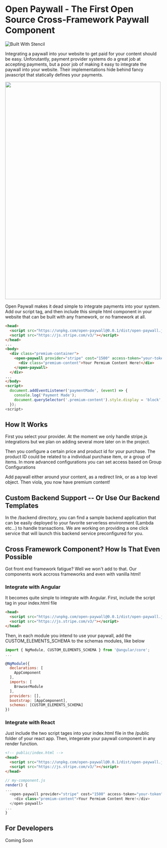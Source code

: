 # Open Paywall - The First Open Source Cross-Framework Paywall Component

![Built With Stencil](https://img.shields.io/badge/-Built%20With%20Stencil-16161d.svg?logo=data%3Aimage%2Fsvg%2Bxml%3Bbase64%2CPD94bWwgdmVyc2lvbj0iMS4wIiBlbmNvZGluZz0idXRmLTgiPz4KPCEtLSBHZW5lcmF0b3I6IEFkb2JlIElsbHVzdHJhdG9yIDE5LjIuMSwgU1ZHIEV4cG9ydCBQbHVnLUluIC4gU1ZHIFZlcnNpb246IDYuMDAgQnVpbGQgMCkgIC0tPgo8c3ZnIHZlcnNpb249IjEuMSIgaWQ9IkxheWVyXzEiIHhtbG5zPSJodHRwOi8vd3d3LnczLm9yZy8yMDAwL3N2ZyIgeG1sbnM6eGxpbms9Imh0dHA6Ly93d3cudzMub3JnLzE5OTkveGxpbmsiIHg9IjBweCIgeT0iMHB4IgoJIHZpZXdCb3g9IjAgMCA1MTIgNTEyIiBzdHlsZT0iZW5hYmxlLWJhY2tncm91bmQ6bmV3IDAgMCA1MTIgNTEyOyIgeG1sOnNwYWNlPSJwcmVzZXJ2ZSI%2BCjxzdHlsZSB0eXBlPSJ0ZXh0L2NzcyI%2BCgkuc3Qwe2ZpbGw6I0ZGRkZGRjt9Cjwvc3R5bGU%2BCjxwYXRoIGNsYXNzPSJzdDAiIGQ9Ik00MjQuNywzNzMuOWMwLDM3LjYtNTUuMSw2OC42LTkyLjcsNjguNkgxODAuNGMtMzcuOSwwLTkyLjctMzAuNy05Mi43LTY4LjZ2LTMuNmgzMzYuOVYzNzMuOXoiLz4KPHBhdGggY2xhc3M9InN0MCIgZD0iTTQyNC43LDI5Mi4xSDE4MC40Yy0zNy42LDAtOTIuNy0zMS05Mi43LTY4LjZ2LTMuNkgzMzJjMzcuNiwwLDkyLjcsMzEsOTIuNyw2OC42VjI5Mi4xeiIvPgo8cGF0aCBjbGFzcz0ic3QwIiBkPSJNNDI0LjcsMTQxLjdIODcuN3YtMy42YzAtMzcuNiw1NC44LTY4LjYsOTIuNy02OC42SDMzMmMzNy45LDAsOTIuNywzMC43LDkyLjcsNjguNlYxNDEuN3oiLz4KPC9zdmc%2BCg%3D%3D&colorA=16161d&style=flat-square)

Integrating a paywall into your website to get paid for your content should be easy. Unforutantly, payment provider systems do a great job at accepting payments, but a poor job of making it easy to integrate the paywall into your website. Their implementations hide behind fancy javascript that statically defines your payments.

<img style="margin: auto;" src="https://github.com/thielCole/open-paywall/blob/master/open-paywall-examplevid.gif" width="500" height="700">

Open Paywall makes it dead simple to integrate payments into your system. Add our script tag, and then include this simple html component in your website that can be built with any framework, or no framework at all.

```html
<head>
  <script src="https://unpkg.com/open-paywall@0.0.1/dist/open-paywall.js"></script>
  <script src="https://js.stripe.com/v3/"></script>
</head>
...
<body>
  <div class="premium-container">
    <open-paywall provider="stripe" cost="1500" access-token="your-token">
      <div class="premium-content">Your Permium Content Here!</div>
    </open-paywall>
  </div>
...
</body>
<script>
  document.addEventListener('paymentMade', (event) => {
    console.log('Payment Made');
    document.querySelector('.premium-content').style.display = 'block';
  });
<script>
```

## How It Works

First you select your provider. At the moment we only handle stripe.js integrations but we plan on adding several more later on in the project. 

Then you configure a certain price and product id for your purchase. The product ID could be related to a individual purchase item, or a group of items. In more advanced configurations you can set access based on Group Configurations

Add paywall either around your content, as a redirect link, or as a top level object. Then viola, you now have premium content!

## Custom Backend Support -- Or Use Our Backend Templates

In the /backend directory, you can find a sample backend application that can be easily deployed to your favorite serverless environment (Lambda etc...) to handle transactions. We are working on providing a one click service that will launch this backend service preconfigured for you.

## Cross Framework Component? How Is That Even Possible

Got front end framework fatigue? Well we won't add to that. Our components work accross frameworks and even with vanilla html! 

### Integrate with Angular
It becomes quite simple to integrate with Angular. First, include the script tag in your index.html file

```html
<head>
  <script src="https://unpkg.com/open-paywall@0.0.1/dist/open-paywall.js"></script>
  <script src="https://js.stripe.com/v3/"></script>
</head>
```

Then, in each module you intend to use your paywall, add the CUSTOM_ELEMENTS_SCHEMA to the schemas modules, like below
```js
import { NgModule, CUSTOM_ELEMENTS_SCHEMA } from '@angular/core';
...

@NgModule({
  declarations: [
    AppComponent
  ],
  imports: [
    BrowserModule
  ],
  providers: [],
  bootstrap: [AppComponent],
  schemas: [CUSTOM_ELEMENTS_SCHEMA]
})
```
### Integrate with React
Just include the two script tages into your index.html file in the /public folder of your react app. Then, integerate your paywall component in any render function.

```html
<!-- public/index.html -->
<head>
  <script src="https://unpkg.com/open-paywall@0.0.1/dist/open-paywall.js"></script>
  <script src="https://js.stripe.com/v3/"></script>
</head>
```

```js
// my-component.js
render() {
...
  <open-paywall provider="stripe" cost="1500" access-token="your-token">
    <div class="premium-content">Your Permium Content Here!</div>
  </open-paywall>
...
}
```


## For Developers
Coming Soon
